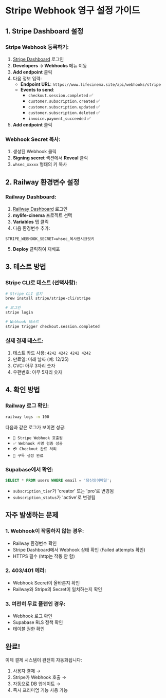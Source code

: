 # Stripe Webhook 영구 설정 가이드

## 1. Stripe Dashboard 설정

### Stripe Webhook 등록하기:
1. [Stripe Dashboard](https://dashboard.stripe.com) 로그인
2. **Developers → Webhooks** 메뉴 이동
3. **Add endpoint** 클릭
4. 다음 정보 입력:
   - **Endpoint URL**: `https://www.lifecinema.site/api/webhooks/stripe`
   - **Events to send**: 
     - `checkout.session.completed` ✅
     - `customer.subscription.created` ✅
     - `customer.subscription.updated` ✅
     - `customer.subscription.deleted` ✅
     - `invoice.payment_succeeded` ✅
5. **Add endpoint** 클릭

### Webhook Secret 복사:
1. 생성된 Webhook 클릭
2. **Signing secret** 섹션에서 **Reveal** 클릭
3. `whsec_xxxxx` 형태의 키 복사

## 2. Railway 환경변수 설정

### Railway Dashboard:
1. [Railway Dashboard](https://railway.app) 로그인
2. **mylife-cinema** 프로젝트 선택
3. **Variables** 탭 클릭
4. 다음 환경변수 추가:
```
STRIPE_WEBHOOK_SECRET=whsec_복사한시크릿키
```
5. **Deploy** 클릭하여 재배포

## 3. 테스트 방법

### Stripe CLI로 테스트 (선택사항):
```bash
# Stripe CLI 설치
brew install stripe/stripe-cli/stripe

# 로그인
stripe login

# Webhook 테스트
stripe trigger checkout.session.completed
```

### 실제 결제 테스트:
1. 테스트 카드 사용: `4242 4242 4242 4242`
2. 만료일: 미래 날짜 (예: 12/25)
3. CVC: 아무 3자리 숫자
4. 우편번호: 아무 5자리 숫자

## 4. 확인 방법

### Railway 로그 확인:
```bash
railway logs -n 100
```

다음과 같은 로그가 보이면 성공:
- `🎯 Stripe Webhook 호출됨`
- `✅ Webhook 서명 검증 성공`
- `💳 Checkout 완료 처리`
- `🎉 구독 생성 완료`

### Supabase에서 확인:
```sql
SELECT * FROM users WHERE email = '당신의이메일';
```
- `subscription_tier`가 'creator' 또는 'pro'로 변경됨
- `subscription_status`가 'active'로 변경됨

## 자주 발생하는 문제

### 1. Webhook이 작동하지 않는 경우:
- Railway 환경변수 확인
- Stripe Dashboard에서 Webhook 상태 확인 (Failed attempts 확인)
- HTTPS 필수 (http는 작동 안 함)

### 2. 403/401 에러:
- Webhook Secret이 올바른지 확인
- Railway와 Stripe의 Secret이 일치하는지 확인

### 3. 여전히 무료 플랜인 경우:
- Webhook 로그 확인
- Supabase RLS 정책 확인
- 테이블 권한 확인

## 완료!

이제 결제 시스템이 완전히 자동화됩니다:
1. 사용자 결제 → 
2. Stripe가 Webhook 호출 → 
3. 자동으로 DB 업데이트 → 
4. 즉시 프리미엄 기능 사용 가능